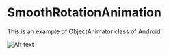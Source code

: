 # SmoothRotationAnimation

This is an example of ObjectAnimator class of Android.

![Alt text](https://firebasestorage.googleapis.com/v0/b/ai-chat-bf1cc.appspot.com/o/Screenshot_1480945597.png?alt=media&token=3edaa4e4-c862-4b24-8495-20bfc036a6d7?raw=true "Optional Title")

